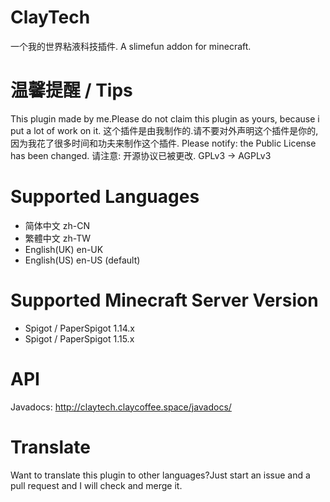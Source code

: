 # ClayTech
一个我的世界粘液科技插件.
A slimefun addon for minecraft.

# 温馨提醒 / Tips
This plugin made by me.Please do not claim this plugin as yours, because i put a lot of work on it.
这个插件是由我制作的.请不要对外声明这个插件是你的,因为我花了很多时间和功夫来制作这个插件.
Please notify: the Public License has been changed.
请注意: 开源协议已被更改.
GPLv3 → AGPLv3

# Supported Languages
* 简体中文 zh-CN
* 繁體中文 zh-TW
* English(UK) en-UK
* English(US) en-US (default)

# Supported Minecraft Server Version
* Spigot / PaperSpigot 1.14.x
* Spigot / PaperSpigot 1.15.x

# API
Javadocs: http://claytech.claycoffee.space/javadocs/

# Translate
Want to translate this plugin to other languages?Just start an issue and a pull request and I will check and merge it.